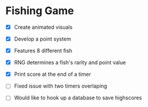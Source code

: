 # Fishing Game

 - [x] Create animated visuals
 - [x] Develop a point system
 - [x] Features 8 different fish
 - [x] RNG determines a fish's rarity and point value
 - [x] Print score at the end of a timer
 

 - [ ] Fixed issue with two timers overlaping 

 - [ ] Would like to hook up a database to save highscores

